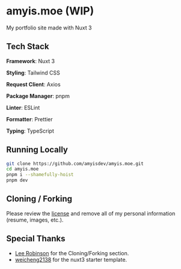 # amyis.moe (WIP)

My portfolio site made with Nuxt 3

## Tech Stack

**Framework**: Nuxt 3

**Styling**: Tailwind CSS

**Request Client**: Axios

**Package Manager**: pnpm

**Linter**: ESLint

**Formatter**: Prettier

**Typing**: TypeScript

## Running Locally

```bash
git clone https://github.com/amyisdev/amyis.moe.git
cd amyis.moe
pnpm i --shamefully-hoist
pnpm dev
```

## Cloning / Forking

Please review the [license](https://github.com/amyisdev/amyis.moe/blob/master/LICENSE.txt) and remove all of my personal information (resume, images, etc.).


## Special Thanks

- [Lee Robinson](https://github.com/leerob/leerob.io) for the Cloning/Forking section.
- [weicheng2138](https://github.com/weicheng2138/nuxt3-eslint-starter) for the nuxt3 starter template.
